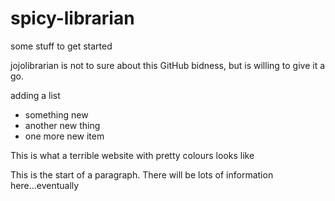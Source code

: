 # spicy-librarian
some stuff to get started

jojolibrarian is not to sure about this GitHub bidness, but is willing to give it a go.

adding a list
* something new
* another new thing
* one more new item

This is what a terrible website with pretty colours looks like
<p> This is the start of a paragraph. There will be lots of information here...eventually </p>
  
